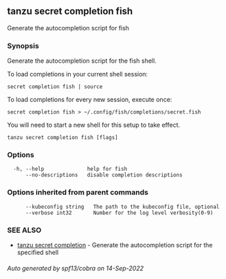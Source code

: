 ## tanzu secret completion fish

Generate the autocompletion script for fish

### Synopsis

Generate the autocompletion script for the fish shell.

To load completions in your current shell session:

	secret completion fish | source

To load completions for every new session, execute once:

	secret completion fish > ~/.config/fish/completions/secret.fish

You will need to start a new shell for this setup to take effect.


```
tanzu secret completion fish [flags]
```

### Options

```
  -h, --help              help for fish
      --no-descriptions   disable completion descriptions
```

### Options inherited from parent commands

```
      --kubeconfig string   The path to the kubeconfig file, optional
      --verbose int32       Number for the log level verbosity(0-9)
```

### SEE ALSO

* [tanzu secret completion](tanzu_secret_completion.md)	 - Generate the autocompletion script for the specified shell

###### Auto generated by spf13/cobra on 14-Sep-2022
